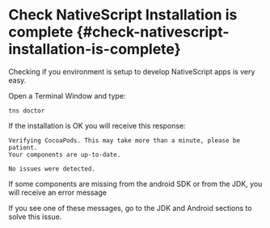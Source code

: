 # Check NativeScript Installation is complete {#check-nativescript-installation-is-complete}

Checking if you environment is setup to develop NativeScript apps is very easy.

Open a Terminal Window and type:

```
tns doctor
```

If the installation is OK you will receive this response:

```
Verifying CocoaPods. This may take more than a minute, please be patient.
Your components are up-to-date.

No issues were detected.
```

If some components are missing from the android SDK or from the JDK, you will receive an error message

If you see one of these messages, go to the JDK and Android sections to solve this issue.

